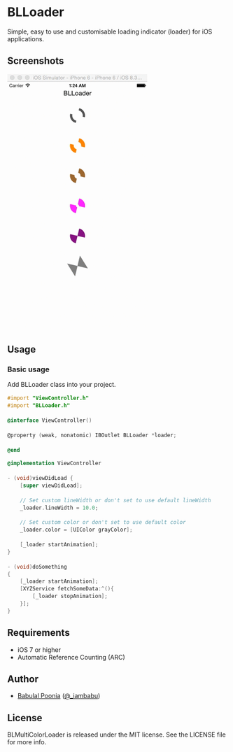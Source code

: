 # BLLoader
Simple, easy to use and customisable loading indicator (loader) for iOS applications.

## Screenshots

![Example](./Screens/loader_screenshot.gif "Example View")

## Usage

### Basic usage

Add BLLoader class into your project.

```objective-c
#import "ViewController.h"
#import "BLLoader.h"

@interface ViewController()

@property (weak, nonatomic) IBOutlet BLLoader *loader;

@end
```

```objective-c
@implementation ViewController

- (void)viewDidLoad {
    [super viewDidLoad];
    
    // Set custom lineWidth or don't set to use default lineWidth
    _loader.lineWidth = 10.0;
    
    // Set custom color or don't set to use default color 
    _loader.color = [UIColor grayColor];
    
    [_loader startAnimation];
}

- (void)doSomething
{    
    [_loader startAnimation];
    [XYZService fetchSomeData:^(){
        [_loader stopAnimation];
    }];
}
```

## Requirements

- iOS 7 or higher
- Automatic Reference Counting (ARC)

## Author

- [Babulal Poonia](https://github.com/BLPoonia) ([@_iambabu](https://twitter.com/_iambabu))

## License

BLMultiColorLoader is released under the MIT license. See the LICENSE file for more info.
